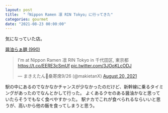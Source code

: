 ```yaml
---
layout: post
title:  "「Nippon Ramen 凛 RIN Tokyo」に行ってきた"
categories: gourmet
date: "2021-08-23 00:00:00"
---
```


気になっていた店。

<u>醤油らぁ麺 (990)</u>

<blockquote class="twitter-tweet tw-align-center"><p lang="ja" dir="ltr">I&#39;m at Nippon Ramen 凛 RIN Tokyo in 千代田区, 東京都 <a href="https://t.co/EERE3cSmUf">https://t.co/EERE3cSmUf</a> <a href="https://t.co/3JOoKLcODJ">pic.twitter.com/3JOoKLcODJ</a></p>&mdash; まきえたん🥦桑寄席9/26 (@makietanX) <a href="https://twitter.com/makietanX/status/1428594861528305667?ref_src=twsrc%5Etfw">August 20, 2021</a></blockquote> <script async src="https://platform.twitter.com/widgets.js" charset="utf-8"></script>

駅の中にあるのでなかなかチャンスが少なかったのだけど、新幹線に乗るタイミングがあったのでなんとかして行った。
よくあるクセのある醤油かなと思っていたらそうでもなく食べやすかった。
駅ナカでこれが食べられるならいいと思うが、高いから他の飯を食ってしまうと思う。

